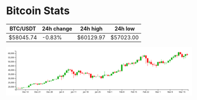 # Bitcoin Stats

BTC/USDT|24h change|24h high|24h low|
|---|---|---|---|
|$58045.74|-0.83%|$60129.97|$57023.00|

<img src="./chart.svg">
